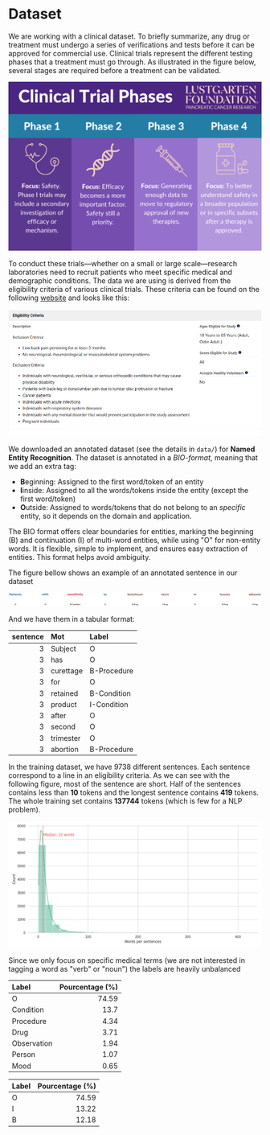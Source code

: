 # Dataset

We are working with a clinical dataset. To briefly summarize, any drug or treatment must undergo a series of verifications and tests before it can be approved for commercial use. Clinical trials represent the different testing phases that a treatment must go through. As illustrated in the figure below, several stages are required before a treatment can be validated.

![dummy1](./figs/ctrial_pres.png)

To conduct these trials—whether on a small or large scale—research laboratories need to recruit patients who meet specific medical and demographic conditions. The data we are using is derived from the eligibility criteria of various clinical trials. These criteria can be found on the following [website](https://clinicaltrials.gov/) and looks like this:

![dummy2](./figs/example_site.png)

We downloaded an annotated dataset (see the details in ``data/``) for **Named Entity Recognition**. The dataset is annotated in a *BIO-format*, meaning that we add an extra tag:

* **B**eginning: Assigned to the first word/token of an entity
* **I**inside: Assigned to all the words/tokens inside the entity (except the first word/token)
* **O**utside: Assigned to words/tokens that do not belong to an *specific* entity, so it depends on the domain and application. 

The BIO format offers clear boundaries for entities, marking the beginning (B) and continuation (I) of multi-word entities, while using "O" for non-entity words. It is flexible, simple to implement, and ensures easy extraction of entities. This format helps avoid ambiguity.


The figure bellow shows an example of an annotated sentence in our dataset

![dummy3](./figs/example_1.png)

And we have them in a tabular format:


|   sentence | Mot       | Label       |
|-----------:|:----------|:------------|
|          3 | Subject   | O           |
|          3 | has       | O           |
|          3 | curettage | B-Procedure |
|          3 | for       | O           |
|          3 | retained  | B-Condition |
|          3 | product   | I-Condition |
|          3 | after     | O           |
|          3 | second    | O           |
|          3 | trimester | O           |
|          3 | abortion  | B-Procedure |


In the training dataset, we have 9738 different sentences. Each sentence correspond to a line in an eligibility criteria. As we can see with the following figure, most of the sentence are short. Half of the sentences contains less than **10** tokens and the longest sentence contains **419** tokens. The whole training set contains **137744** tokens (which is few for a NLP problem).


![dummy4](./figs/distribution_words.png)

Since we only focus on specific medical terms (we are not interested in tagging a word as "verb" or "noun") the labels are heavily unbalanced


| Label       |   Pourcentage (%) |
|:------------|------------------:|
| O           |             74.59 |
| Condition   |             13.7  |
| Procedure   |              4.34 |
| Drug        |              3.71 |
| Observation |              1.94 |
| Person      |              1.07 |
| Mood        |              0.65 |


| Label   |   Pourcentage (%) |
|:--------|------------------:|
| O       |             74.59 |
| I       |             13.22 |
| B       |             12.18 |
